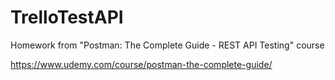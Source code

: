 # TrelloTestAPI
Homework from "Postman: The Complete Guide - REST API Testing" course

https://www.udemy.com/course/postman-the-complete-guide/
